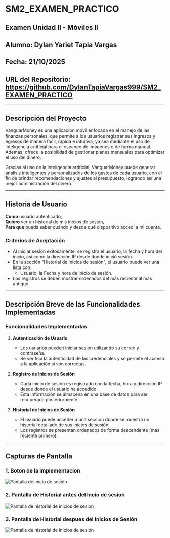 # SM2_EXAMEN_PRACTICO
## Examen Unidad II - Móviles II
## Alumno: Dylan Yariet Tapia Vargas
## Fecha: 21/10/2025
## URL del Repositorio: https://github.com/DylanTapiaVargas999/SM2_EXAMEN_PRACTICO

---

## Descripción del Proyecto

VanguarMoney es una aplicación móvil enfocada en el manejo de las finanzas personales, que permite a los usuarios registrar sus ingresos y egresos de manera fácil, rápida e intuitiva, ya sea mediante el uso de inteligencia artificial para el escaneo de imágenes o de forma manual. Además, ofrece la posibilidad de gestionar planes mensuales para optimizar el uso del dinero.

Gracias al uso de la inteligencia artificial, VanguarMoney puede generar análisis inteligentes y personalizados de los gastos de cada usuario, con el fin de brindar recomendaciones y ajustes al presupuesto, logrando así una mejor administración del dinero.

---

## Historia de Usuario

**Como** usuario autenticado,  
**Quiero** ver un historial de mis inicios de sesión,  
**Para que** pueda saber cuándo y desde qué dispositivo accedí a mi cuenta.

### Criterios de Aceptación
- Al iniciar sesión exitosamente, se registra el usuario, la fecha y hora del inicio, así como la dirección IP desde donde inició sesión.
- En la sección "Historial de inicios de sesión", el usuario puede ver una lista con:
  - Usuario, la Fecha y hora de inicio de sesión.
- Los registros se deben mostrar ordenados del más reciente al más antiguo.

---

## Descripción Breve de las Funcionalidades Implementadas

### Funcionalidades Implementadas

1. **Autenticación de Usuario**  
   - Los usuarios pueden iniciar sesión utilizando su correo y contraseña.
   - Se verifica la autenticidad de las credenciales y se permite el acceso a la aplicación si son correctas.

2. **Registro de Inicios de Sesión**  
   - Cada inicio de sesión es registrado con la fecha, hora y dirección IP desde donde el usuario ha accedido.
   - Esta información se almacena en una base de datos para ser recuperada posteriormente.

3. **Historial de Inicios de Sesión**  
   - El usuario puede acceder a una sección donde se muestra un historial detallado de sus inicios de sesión.
   - Los registros se presentan ordenados de forma descendente (más reciente primero).

---

## Capturas de Pantalla

### 1. Boton de la implementacion

![Pantalla de inicio de sesión](img/boton.png)

### 2. Pantalla de Historial antes del Incio de sesion

![Pantalla de historial de inicios de sesión](img/Antes_del_inicio.png)

### 3. Pantalla de Historial despues del Inicios de Sesión

![Pantalla de historial de inicios de sesión](img/despues_del_inicio.png)
